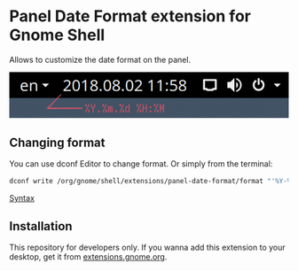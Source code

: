 # Panel Date Format extension for Gnome Shell

Allows to customize the date format on the panel.

![screenshot](./screenshot.png?raw=true)

## Changing format

You can use dconf Editor to change format. Or simply from the terminal:

```sh
dconf write /org/gnome/shell/extensions/panel-date-format/format "'%Y-%m-%d'"
```

[Syntax](https://developer.gnome.org/glib/stable/glib-GDateTime.html#g-date-time-format)

## Installation

This repository for developers only. If you wanna add this extension to your desktop, get it from [extensions.gnome.org]( https://extensions.gnome.org/extension/1462/panel-date-format/).
